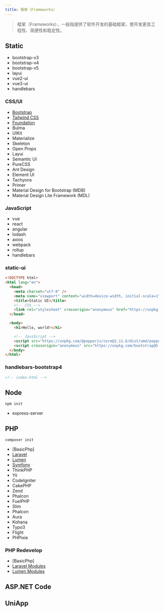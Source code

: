 ```yaml
---
title: 框架（Frameworks）
---
```

> 框架（Frameworks），一般指提供了软件开发的基础框架，使开发更具工程性、简便性和稳定性。

## Static

- bootstrap-v3
- bootstrap-v4
- bootstrap-v5
- layui
- vue2-ui
- vue3-ui
- handlebars

### CSS/UI

- [Bootstrap](https://www.bootcss.com/)
- [Tailwind CSS](https://www.tailwindcss.cn/)
- [Foundation](https://get.foundation/)
- Bulma
- UIKit
- Materialize
- Skeleton
- Open Props
- Layui
- Semantic UI
- PureCSS
- Ant Design
- Element UI
- Tachyons
- Primer
- Material Design for Bootstrap (MDB)
- Material Design Lite Framework (MDL)

### JavaScript

- vue
- react
- angular
- lodash
- axios
- webpack
- rollup
- handlebars

### static-ui

```html
<!DOCTYPE html>
<html lang="en">
  <head>
    <meta charset="utf-8" />
    <meta name="viewport" content="width=device-width, initial-scale=1" />
    <title>Static UI</title>
    <!-- CSS -->
    <link rel="stylesheet" crossorigin="anonymous" href="https://unpkg.com/bootstrap@5.3.0-alpha1/dist/css/bootstrap.min.css" />
  </head>

  <body>
    <h1>Hello, world!</h1>

    <!-- JavsScript -->
    <script src="https://unpkg.com/@popperjs/core@2.11.6/dist/umd/popper.min.js"></script>
    <script crossorigin="anonymous" src="https://unpkg.com/bootstrap@5.3.0-alpha1/dist/js/bootstrap.bundle.min.js"></script>
  </body>
</html>
```

### handlebars-bootstrap4

```html
<!-- index.html -->
```

## Node

```sh
npm init
```

- express-server

## PHP

```sh
composer init
```

- [BasicPhp]
- [Laravel](./laravel/)
- [Lumen](./lumen/)
- [Symfony](https://symfony.com/)
- ThinkPHP
- Yii
- CodeIgniter
- CakePHP
- Zend
- Phalcon
- FuelPHP
- Slim
- Phalcon
- Aura
- Kohana
- Typo3
- Flight
- PHPixie

### PHP Redevelop

- [BasicPhp]
- [Laravel Modules]()
- [Lumen Modules]()

## ASP.NET Code

## UniApp
